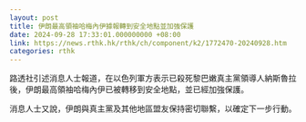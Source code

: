 ```yaml
---
layout: post
title: 伊朗最高領袖哈梅內伊據報轉到安全地點並加強保護
date: 2024-09-28 17:33:01.000000000 +08:00
link: https://news.rthk.hk/rthk/ch/component/k2/1772470-20240928.htm
categories: rthk
---
```


路透社引述消息人士報道，在以色列軍方表示已殺死黎巴嫩真主黨領導人納斯魯拉後，伊朗最高領袖哈梅內伊已被轉移到安全地點，並已經加強保護。

消息人士又說，伊朗與真主黨及其他地區盟友保持密切聯繫，以確定下一步行動。
